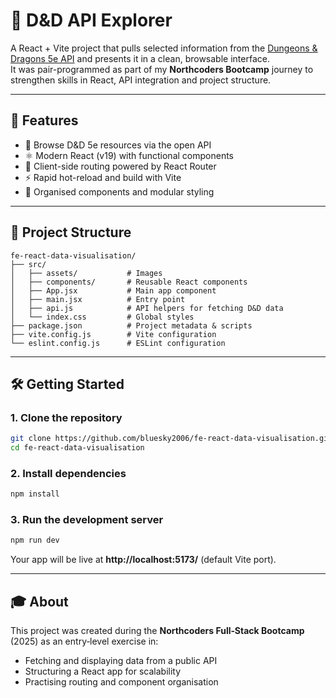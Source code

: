 # 🐉 D&D API Explorer

A React + Vite project that pulls selected information from the [Dungeons & Dragons 5e API](https://www.dnd5eapi.co/) and presents it in a clean, browsable interface.  
It was pair-programmed as part of my **Northcoders Bootcamp** journey to strengthen skills in React, API integration and project structure.

---

## 🚀 Features

- 📖 Browse D&D 5e resources via the open API
- ⚛️ Modern React (v19) with functional components
- 🧭 Client-side routing powered by React Router
- ⚡ Rapid hot-reload and build with Vite
- 🎨 Organised components and modular styling

---

## 📂 Project Structure

```
fe-react-data-visualisation/
├── src/
│   ├── assets/           # Images
│   ├── components/       # Reusable React components
│   ├── App.jsx           # Main app component
│   ├── main.jsx          # Entry point
│   ├── api.js            # API helpers for fetching D&D data
│   └── index.css         # Global styles
├── package.json          # Project metadata & scripts
├── vite.config.js        # Vite configuration
└── eslint.config.js      # ESLint configuration
```

---

## 🛠️ Getting Started

### 1. Clone the repository

```bash
git clone https://github.com/bluesky2006/fe-react-data-visualisation.git
cd fe-react-data-visualisation
```

### 2. Install dependencies

```bash
npm install
```

### 3. Run the development server

```bash
npm run dev
```

Your app will be live at **http://localhost:5173/** (default Vite port).

---

## 🎓 About

This project was created during the **Northcoders Full‑Stack Bootcamp** (2025) as an entry‑level exercise in:

- Fetching and displaying data from a public API
- Structuring a React app for scalability
- Practising routing and component organisation
